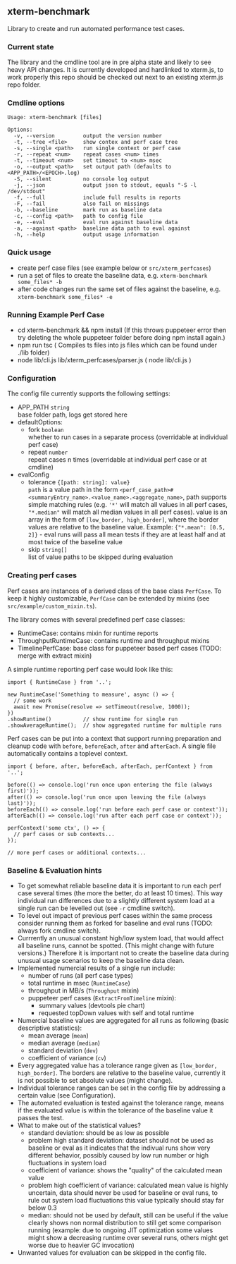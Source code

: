## xterm-benchmark

Library to create and run automated performance test cases.

### Current state

The library and the cmdline tool are in pre alpha state and likely to see heavy API changes.
It is currently developed and hardlinked to xterm.js, to work properly this repo should be
checked out next to an existing xterm.js repo folder.

### Cmdline options
```
Usage: xterm-benchmark [files]

Options:
  -v, --version         output the version number
  -t, --tree <file>     show contex and perf case tree
  -s, --single <path>   run single context or perf case
  -r, --repeat <num>    repeat cases <num> times
  -t, --timeout <num>   set timeout to <num> msec
  -o, --output <path>   set output path (defaults to <APP_PATH>/<EPOCH>.log)
  -S, --silent          no console log output
  -j, --json            output json to stdout, equals "-S -l /dev/stdout"
  -f, --full            include full results in reports
  -F, --fail            also fail on missings
  -b, --baseline        mark run as baseline data
  -c, --config <path>   path to config file
  -e, --eval            eval run against baseline data
  -a, --against <path>  baseline data path to eval against
  -h, --help            output usage information
```

### Quick usage

- create perf case files (see example below or `src/xterm_perfcases`)
- run a set of files to create the baseline data, e.g. `xterm-benchmark some_files* -b`
- after code changes run the same set of files against the baseline, e.g. `xterm-benchmark some_files* -e`

### Running Example Perf Case
- cd xterm-benchmark && npm install (If this throws puppeteer error then try deleting the whole puppeteer folder before doing npm install again.)
- npm run tsc ( Compiles ts files into js files which can be found under ./lib folder)
- node lib/cli.js lib/xterm_perfcases/parser.js ( node lib/cli.js <path-to-js-perfcase-file>)

### Configuration

The config file currently supports the following settings:

- APP_PATH `string`<br>base folder path, logs get stored here
- defaultOptions:
  - fork `boolean`<br>whether to run cases in a separate process (overridable at individual perf case)
  - repeat `number`<br>repeat cases n times (overridable at individual perf case or at cmdline)
- evalConfig
  - tolerance `{[path: string]: value}`<br>`path` is a value path in the form `<perf_case_path>#<summaryEntry_name>.<value_name>.<aggregate_name>`,
  path supports simple matching rules (e.g. `'*'` will match all values in all perf cases,
  `"*.median"` will match all median values in all perf cases).
  value is an array in the form of `[low_border, high_border]`, where the border values are relative
  to the baseline value. Example: `{"*.mean": [0.5, 2]}` - eval runs will pass all mean tests if they
  are at least half and at most twice of the baseline value
  - skip `string[]`<br>list of value paths to be skipped during evaluation

### Creating perf cases

Perf cases are instances of a derived class of the base class `PerfCase`.
To keep it highly customizable, `PerfCase` can be extended by mixins (see `src/example/custom_mixin.ts`).

The library comes with several predefined perf case classes:
- RuntimeCase: contains mixin for runtime reports
- ThroughputRuntimeCase: contains runtime and throughput mixins
- TimelinePerfCase: base class for puppeteer based perf cases (TODO: merge with extract mixin)

A simple runtime reporting perf case would look like this:
```TS
import { RuntimeCase } from '..';

new RuntimeCase('Something to measure', async () => {
  // some work
  await new Promise(resolve => setTimeout(resolve, 1000));
})
.showRuntime()          // show runtime for single run
.showAverageRuntime();  // show aggregated runtime for multiple runs
```

Perf cases can be put into a context that support running preparation and cleanup code with `before`, `beforeEach`, `after` and `afterEach`. A single file automatically contains a toplevel context.
```TS
import { before, after, beforeEach, afterEach, perfContext } from '..';

before(() => console.log('run once upon entering the file (always first)'));
after(() => console.log('run once upon leaving the file (always last)'));
beforeEach(() => console.log('run before each perf case or context'));
afterEach(() => console.log('run after each perf case or context'));

perfContext('some ctx', () => {
  // perf cases or sub contexts...
});

// more perf cases or additional contexts...
```

### Baseline & Evaluation hints

- To get somewhat reliable baseline data it is important to run each perf case several times
(the more the better, do at least 10 times). This way individual run differences due to a slightly different
system load at a single run can be levelled out (see `-r` cmdline switch).
- To level out impact of previous perf cases within the same process consider running them as forked for
baseline and eval runs (TODO: always fork cmdline switch).
- Currrently an unusual constant high/low system load, that would affect all baseline runs, cannot be spotted. (This might change with future versions.) Therefore it is important not to create the baseline data during unusual usage scenarios to keep the baseline data clean.
- Implemented numercial results of a single run include:
  - number of runs (all perf case types)
  - total runtime in msec (`RuntimeCase`)
  - throughput in MB/s (`Throughput` mixin)
  - puppeteer perf cases (`ExtractFromTimeline` mixin):
      - summary values (devtools pie chart)
      - requested topDown values with self and total runtime
- Numercial baseline values are aggregated for all runs as following (basic descriptive statistics):
  - mean average (`mean`)
  - median average (`median`)
  - standard deviation (`dev`)
  - coefficient of variance (`cv`)
- Every aggregated value has a tolerance range given as `[low_border, high_border]`. The borders
are relative to the baseline value, currently it is not possible to set absolute values (might change).
- Individual tolerance ranges can be set in the config file by addressing a certain value (see Configuration).
- The automated evaluation is tested against the tolerance range, means if the evaluated value is within the tolerance of the baseline value it passes the test.
- What to make out of the statistical values?
  - standard deviation: should be as low as possible
  - problem high standard deviation: dataset should not be used as baseline or eval as it indicates that the indivual runs show very different behavior, possibly caused by low run number or high fluctuations in system load
  - coefficient of variance: shows the "quality" of the calculated mean value
  - problem high coefficient of variance: calculated mean value is highly uncertain, data should never be used for baseline or eval runs, to rule out system load fluctuations this value typically should stay far below 0.3
  - median: should not be used by default, still can be useful if the value clearly shows non normal distribution
  to still get some comparison running (example: due to ongoing JIT optimization some values might show a decreasing runtime over several runs, others might get worse due to heavier GC invocation)
- Unwanted values for evaluation can be skipped in the config file.
